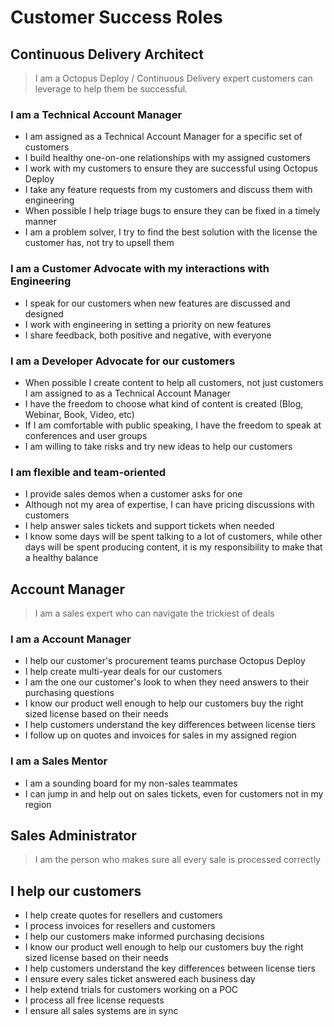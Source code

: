 # Customer Success Roles

## Continuous Delivery Architect

> I am a Octopus Deploy / Continuous Delivery expert customers can leverage to help them be successful.

### I am a Technical Account Manager

- I am assigned as a Technical Account Manager for a specific set of customers
- I build healthy one-on-one relationships with my assigned customers
- I work with my customers to ensure they are successful using Octopus Deploy
- I take any feature requests from my customers and discuss them with engineering
- When possible I help triage bugs to ensure they can be fixed in a timely manner
- I am a problem solver, I try to find the best solution with the license the customer has, not try to upsell them

### I am a Customer Advocate with my interactions with Engineering

- I speak for our customers when new features are discussed and designed
- I work with engineering in setting a priority on new features
- I share feedback, both positive and negative, with everyone

### I am a Developer Advocate for our customers

- When possible I create content to help all customers, not just customers I am assigned to as a Technical Account Manager
- I have the freedom to choose what kind of content is created (Blog, Webinar, Book, Video, etc)
- If I am comfortable with public speaking, I have the freedom to speak at conferences and user groups
- I am willing to take risks and try new ideas to help our customers

### I am flexible and team-oriented 

- I provide sales demos when a customer asks for one
- Although not my area of expertise, I can have pricing discussions with customers
- I help answer sales tickets and support tickets when needed
- I know some days will be spent talking to a lot of customers, while other days will be spent producing content, it is my responsibility to make that a healthy balance

## Account Manager

> I am a sales expert who can navigate the trickiest of deals

### I am a Account Manager

- I help our customer's procurement teams purchase Octopus Deploy
- I help create multi-year deals for our customers
- I am the one our customer's look to when they need answers to their purchasing questions
- I know our product well enough to help our customers buy the right sized license based on their needs
- I help customers understand the key differences between license tiers
- I follow up on quotes and invoices for sales in my assigned region

### I am a Sales Mentor

- I am a sounding board for my non-sales teammates
- I can jump in and help out on sales tickets, even for customers not in my region

## Sales Administrator

> I am the person who makes sure all every sale is processed correctly

## I help our customers

- I help create quotes for resellers and customers
- I process invoices for resellers and customers
- I help our customers make informed purchasing decisions
- I know our product well enough to help our customers buy the right sized license based on their needs
- I help customers understand the key differences between license tiers
- I ensure every sales ticket answered each business day
- I help extend trials for customers working on a POC
- I process all free license requests 
- I ensure all sales systems are in sync